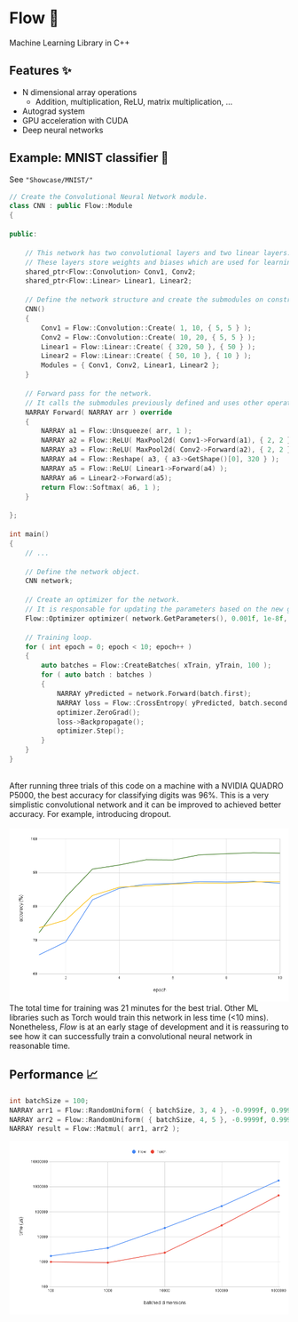 # Flow 🌊
Machine Learning Library in C++
## Features ✨
- N dimensional array operations
  - Addition, multiplication, ReLU, matrix multiplication, ...
- Autograd system
- GPU acceleration with CUDA
- Deep neural networks
## Example: MNIST classifier 🔢
See ```"Showcase/MNIST/"```<br>
```cpp
// Create the Convolutional Neural Network module.
class CNN : public Flow::Module
{

public:

    // This network has two convolutional layers and two linear layers.
    // These layers store weights and biases which are used for learning after backpropagation.
    shared_ptr<Flow::Convolution> Conv1, Conv2;
    shared_ptr<Flow::Linear> Linear1, Linear2;

    // Define the network structure and create the submodules on construct.
    CNN()
    {
        Conv1 = Flow::Convolution::Create( 1, 10, { 5, 5 } );
        Conv2 = Flow::Convolution::Create( 10, 20, { 5, 5 } );
        Linear1 = Flow::Linear::Create( { 320, 50 }, { 50 } );
        Linear2 = Flow::Linear::Create( { 50, 10 }, { 10 } );
        Modules = { Conv1, Conv2, Linear1, Linear2 };
    }

    // Forward pass for the network.
    // It calls the submodules previously defined and uses other operations that do not store parameters.
    NARRAY Forward( NARRAY arr ) override
    {
        NARRAY a1 = Flow::Unsqueeze( arr, 1 );
        NARRAY a2 = Flow::ReLU( MaxPool2d( Conv1->Forward(a1), { 2, 2 } ) );
        NARRAY a3 = Flow::ReLU( MaxPool2d( Conv2->Forward(a2), { 2, 2 } ) );
        NARRAY a4 = Flow::Reshape( a3, { a3->GetShape()[0], 320 } );
        NARRAY a5 = Flow::ReLU( Linear1->Forward(a4) );
        NARRAY a6 = Linear2->Forward(a5);
        return Flow::Softmax( a6, 1 );
    }

};

int main()
{
    // ...

    // Define the network object.
    CNN network;

    // Create an optimizer for the network.
    // It is responsable for updating the parameters based on the new gradients.
    Flow::Optimizer optimizer( network.GetParameters(), 0.001f, 1e-8f, 0.0f );

    // Training loop.
    for ( int epoch = 0; epoch < 10; epoch++ )
    {
        auto batches = Flow::CreateBatches( xTrain, yTrain, 100 );
        for ( auto batch : batches )
        {
            NARRAY yPredicted = network.Forward(batch.first);
            NARRAY loss = Flow::CrossEntropy( yPredicted, batch.second );
            optimizer.ZeroGrad();
            loss->Backpropagate();
            optimizer.Step();
        }
    }
}
```
<br>
After running three trials of this code on a machine with a NVIDIA QUADRO P5000, the best accuracy for classifying digits was 96%. This is a very simplistic convolutional network and it can be improved to achieved better accuracy. For example, introducing dropout.<br><br>
<img src="chart1.png" />
The total time for training was 21 minutes for the best trial. Other ML libraries such as Torch would train this network in less time (<10 mins). Nonetheless, <em>Flow</em> is at an early stage of development and it is reassuring to see how it can successfully train a convolutional neural network in reasonable time.

## Performance 📈
```cpp
int batchSize = 100;
NARRAY arr1 = Flow::RandomUniform( { batchSize, 3, 4 }, -0.9999f, 0.9999f );
NARRAY arr2 = Flow::RandomUniform( { batchSize, 4, 5 }, -0.9999f, 0.9999f );
NARRAY result = Flow::Matmul( arr1, arr2 );
```
<img src="chart2.png" />
